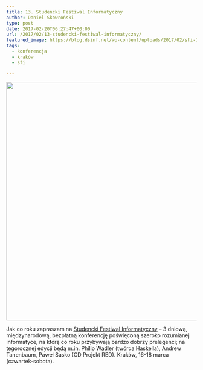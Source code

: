 ```yaml
---
title: 13. Studencki Festiwal Informatyczny
author: Daniel Skowroński
type: post
date: 2017-02-20T06:27:47+00:00
url: /2017/02/13-studencki-festiwal-informatyczny/
featured_image: https://blog.dsinf.net/wp-content/uploads/2017/02/sfi-1-660x499.jpg
tags:
  - konferencja
  - kraków
  - sfi

---
```

[<img decoding="async" loading="lazy" class="alignnone size-full wp-image-983" src="http://blog.dsinf.net/wp-content/uploads/2017/02/sfi.jpg" alt="" width="1656" height="630" srcset="https://blog.dsinf.net/wp-content/uploads/2017/02/sfi.jpg 1656w, https://blog.dsinf.net/wp-content/uploads/2017/02/sfi-300x114.jpg 300w, https://blog.dsinf.net/wp-content/uploads/2017/02/sfi-768x292.jpg 768w, https://blog.dsinf.net/wp-content/uploads/2017/02/sfi-1024x390.jpg 1024w, https://blog.dsinf.net/wp-content/uploads/2017/02/sfi-660x251.jpg 660w" sizes="(max-width: 1656px) 100vw, 1656px" />][1]

Jak co roku zapraszam na [Studencki Festiwal Informatyczny][1] &#8211; 3 dniową, międzynarodową, bezpłatną konferencję poświęconą szeroko rozumianej informatyce, na którą co roku przybywają bardzo dobrzy prelegenci; na tegorocznej edycji będą m.in. Philip Wadler (twórca Haskella), Andrew Tanenbaum, Paweł Sasko (CD Projekt RED). Kraków, 16-18 marca (czwartek-sobota).

 [1]: https://sfi.org.pl